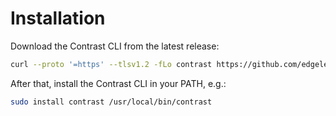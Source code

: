 # Installation

Download the Contrast CLI from the latest release:

```bash
curl --proto '=https' --tlsv1.2 -fLo contrast https://github.com/edgelesssys/contrast/releases/download/v0.7.1/contrast
```

After that, install the Contrast CLI in your PATH, e.g.:

```bash
sudo install contrast /usr/local/bin/contrast
```
